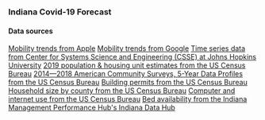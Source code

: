 ### Indiana Covid-19 Forecast

#### Data sources
[Mobility trends from Apple](https://covid19.apple.com/mobility)
[Mobility trends from Google](https://www.google.com/covid19/mobility/)
[Time series data from Center for Systems Science and Engineering (CSSE) at Johns Hopkins University](https://github.com/CSSEGISandData/COVID-19)
[2019 population & housing unit estimates from the US Census Bureau](https://www.census.gov/programs-surveys/popest.html)
[2014—2018 American Community Surveys, 5-Year Data Profiles from the US Census Bureau](https://www.census.gov/acs/www/data/data-tables-and-tools/data-profiles/2018/)
[Building permits from the US Census Bureau](https://www.census.gov/construction/bps/)
[Household size by county from the US Census Bureau](https://www.census.gov/topics/families.html)
[Computer and internet use from the US Census Bureau](https://www.census.gov/topics/population/computer-internet.html)
[Bed availability from the Indiana Management Performance Hub's Indiana Data Hub](
https://hub.mph.in.gov/dataset/4d31808a-85da-4a48-9a76-a273e0beadb3/resource/0c00f7b6-05b0-4ebe-8722-ccf33e1a314f/download/covid_report_bedvent_date.xlsx
)

